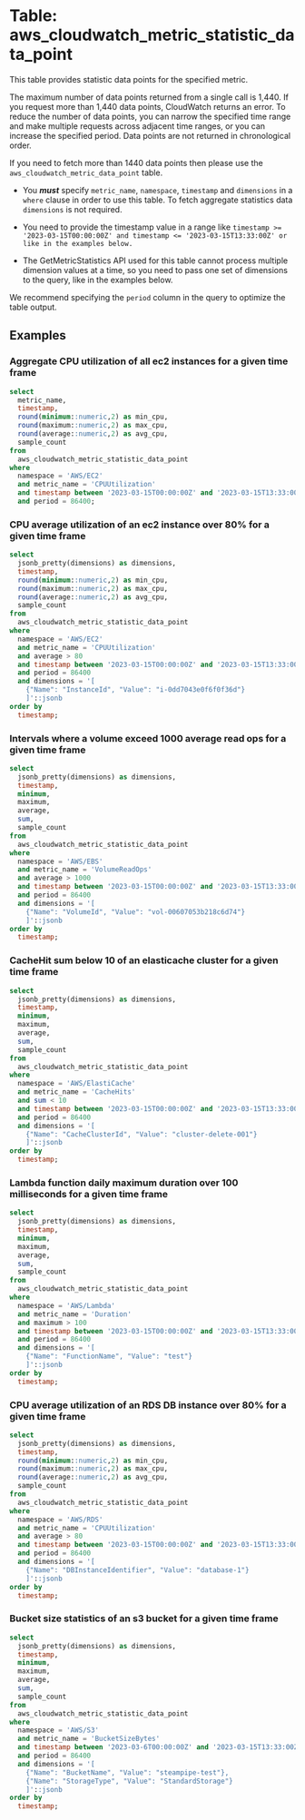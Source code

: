 # Table: aws_cloudwatch_metric_statistic_data_point

This table provides statistic data points for the specified metric.

The maximum number of data points returned from a single call is 1,440. If you request more than 1,440 data points, CloudWatch returns an error. To reduce the number of data points, you can narrow the specified time range and make multiple requests across adjacent time ranges, or you can increase the specified period. Data points are not returned in chronological order.

If you need to fetch more than 1440 data points then please use the `aws_cloudwatch_metric_data_point` table.

- You **_must_** specify `metric_name`, `namespace`, `timestamp` and `dimensions` in a `where` clause in order to use this table. To fetch aggregate statistics data `dimensions` is not required.

- You need to provide the timestamp value in a range like `timestamp >= '2023-03-15T00:00:00Z' and timestamp <= '2023-03-15T13:33:00Z' or like in the examples below.`

- The GetMetricStatistics API used for this table cannot process multiple dimension values at a time, so you need to pass one set of dimensions to the query, like in the examples below.

We recommend specifying the `period` column in the query to optimize the table output.

## Examples

### Aggregate CPU utilization of all ec2 instances for a given time frame

```sql
select
  metric_name,
  timestamp,
  round(minimum::numeric,2) as min_cpu,
  round(maximum::numeric,2) as max_cpu,
  round(average::numeric,2) as avg_cpu,
  sample_count
from
  aws_cloudwatch_metric_statistic_data_point
where
  namespace = 'AWS/EC2'
  and metric_name = 'CPUUtilization'
  and timestamp between '2023-03-15T00:00:00Z' and '2023-03-15T13:33:00Z'
  and period = 86400;
```

### CPU average utilization of an ec2 instance over 80% for a given time frame

```sql
select
  jsonb_pretty(dimensions) as dimensions,
  timestamp,
  round(minimum::numeric,2) as min_cpu,
  round(maximum::numeric,2) as max_cpu,
  round(average::numeric,2) as avg_cpu,
  sample_count
from
  aws_cloudwatch_metric_statistic_data_point
where
  namespace = 'AWS/EC2'
  and metric_name = 'CPUUtilization'
  and average > 80
  and timestamp between '2023-03-15T00:00:00Z' and '2023-03-15T13:33:00Z'
  and period = 86400
  and dimensions = '[
    {"Name": "InstanceId", "Value": "i-0dd7043e0f6f0f36d"}
    ]'::jsonb
order by
  timestamp;
```

### Intervals where a volume exceed 1000 average read ops for a given time frame

```sql
select
  jsonb_pretty(dimensions) as dimensions,
  timestamp,
  minimum,
  maximum,
  average,
  sum,
  sample_count
from
  aws_cloudwatch_metric_statistic_data_point
where
  namespace = 'AWS/EBS'
  and metric_name = 'VolumeReadOps'
  and average > 1000
  and timestamp between '2023-03-15T00:00:00Z' and '2023-03-15T13:33:00Z'
  and period = 86400
  and dimensions = '[
    {"Name": "VolumeId", "Value": "vol-00607053b218c6d74"}
    ]'::jsonb
order by
  timestamp;
```

### CacheHit sum below 10 of an elasticache cluster for a given time frame

```sql
select
  jsonb_pretty(dimensions) as dimensions,
  timestamp,
  minimum,
  maximum,
  average,
  sum,
  sample_count
from
  aws_cloudwatch_metric_statistic_data_point
where
  namespace = 'AWS/ElastiCache'
  and metric_name = 'CacheHits'
  and sum < 10
  and timestamp between '2023-03-15T00:00:00Z' and '2023-03-15T13:33:00Z'
  and period = 86400
  and dimensions = '[
    {"Name": "CacheClusterId", "Value": "cluster-delete-001"}
    ]'::jsonb
order by
  timestamp;
```

### Lambda function daily maximum duration over 100 milliseconds for a given time frame

```sql
select
  jsonb_pretty(dimensions) as dimensions,
  timestamp,
  minimum,
  maximum,
  average,
  sum,
  sample_count
from
  aws_cloudwatch_metric_statistic_data_point
where
  namespace = 'AWS/Lambda'
  and metric_name = 'Duration'
  and maximum > 100
  and timestamp between '2023-03-15T00:00:00Z' and '2023-03-15T13:33:00Z'
  and period = 86400
  and dimensions = '[
    {"Name": "FunctionName", "Value": "test"}
    ]'::jsonb
order by
  timestamp;
```

### CPU average utilization of an RDS DB instance over 80% for a given time frame

```sql
select
  jsonb_pretty(dimensions) as dimensions,
  timestamp,
  round(minimum::numeric,2) as min_cpu,
  round(maximum::numeric,2) as max_cpu,
  round(average::numeric,2) as avg_cpu,
  sample_count
from
  aws_cloudwatch_metric_statistic_data_point
where
  namespace = 'AWS/RDS'
  and metric_name = 'CPUUtilization'
  and average > 80
  and timestamp between '2023-03-15T00:00:00Z' and '2023-03-15T13:33:00Z'
  and period = 86400
  and dimensions = '[
    {"Name": "DBInstanceIdentifier", "Value": "database-1"}
    ]'::jsonb
order by
  timestamp;
```

### Bucket size statistics of an s3 bucket for a given time frame

```sql
select
  jsonb_pretty(dimensions) as dimensions,
  timestamp,
  minimum,
  maximum,
  average,
  sum,
  sample_count
from
  aws_cloudwatch_metric_statistic_data_point
where
  namespace = 'AWS/S3'
  and metric_name = 'BucketSizeBytes'
  and timestamp between '2023-03-6T00:00:00Z' and '2023-03-15T13:33:00Z'
  and period = 86400
  and dimensions = '[
    {"Name": "BucketName", "Value": "steampipe-test"},
    {"Name": "StorageType", "Value": "StandardStorage"}
    ]'::jsonb
order by
  timestamp;
```
